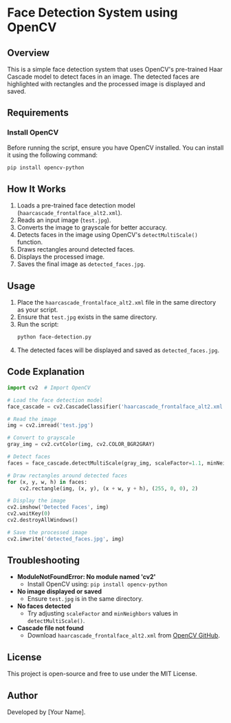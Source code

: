 # Face Detection System using OpenCV

## Overview
This is a simple face detection system that uses OpenCV's pre-trained Haar Cascade model to detect faces in an image. The detected faces are highlighted with rectangles and the processed image is displayed and saved.

## Requirements
### Install OpenCV
Before running the script, ensure you have OpenCV installed. You can install it using the following command:
```sh
pip install opencv-python
```

## How It Works
1. Loads a pre-trained face detection model (`haarcascade_frontalface_alt2.xml`).
2. Reads an input image (`test.jpg`).
3. Converts the image to grayscale for better accuracy.
4. Detects faces in the image using OpenCV's `detectMultiScale()` function.
5. Draws rectangles around detected faces.
6. Displays the processed image.
7. Saves the final image as `detected_faces.jpg`.

## Usage
1. Place the `haarcascade_frontalface_alt2.xml` file in the same directory as your script.
2. Ensure that `test.jpg` exists in the same directory.
3. Run the script:
   ```sh
   python face-detection.py
   ```
4. The detected faces will be displayed and saved as `detected_faces.jpg`.

## Code Explanation
```python
import cv2  # Import OpenCV

# Load the face detection model
face_cascade = cv2.CascadeClassifier('haarcascade_frontalface_alt2.xml')

# Read the image
img = cv2.imread('test.jpg')

# Convert to grayscale
gray_img = cv2.cvtColor(img, cv2.COLOR_BGR2GRAY)

# Detect faces
faces = face_cascade.detectMultiScale(gray_img, scaleFactor=1.1, minNeighbors=4)

# Draw rectangles around detected faces
for (x, y, w, h) in faces:
    cv2.rectangle(img, (x, y), (x + w, y + h), (255, 0, 0), 2)

# Display the image
cv2.imshow('Detected Faces', img)
cv2.waitKey(0)
cv2.destroyAllWindows()

# Save the processed image
cv2.imwrite('detected_faces.jpg', img)
```

## Troubleshooting
- **ModuleNotFoundError: No module named 'cv2'**
  - Install OpenCV using: `pip install opencv-python`
- **No image displayed or saved**
  - Ensure `test.jpg` is in the same directory.
- **No faces detected**
  - Try adjusting `scaleFactor` and `minNeighbors` values in `detectMultiScale()`.
- **Cascade file not found**
  - Download `haarcascade_frontalface_alt2.xml` from [OpenCV GitHub](https://github.com/opencv/opencv/tree/master/data/haarcascades).

## License
This project is open-source and free to use under the MIT License.

## Author
Developed by [Your Name].

